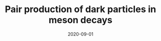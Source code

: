 ---
title: "Pair production of dark particles in meson decays"
authors:  Matheus Hostert,  Kunio Kaneta,  Maxim Pospelov
collection: publications
permalink: /publication/2020-09-01-Pair-production-of-dark-particles-in-meson-decays
date: 2020-09-01
venue: '<strong>PRD</strong>'
citation: '"Pair production of dark particles in meson decays", Matheus Hostert,  Kunio Kaneta,  Maxim Pospelov,  <strong>PRD</strong>, 2020, '
eprint: '2005.07102'
---